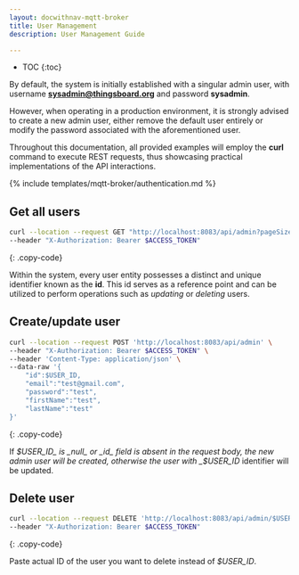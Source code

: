 ```yaml
---
layout: docwithnav-mqtt-broker
title: User Management
description: User Management Guide

---
```


* TOC
{:toc}

By default, the system is initially established with a singular admin user, with username **sysadmin@thingsboard.org** and password **sysadmin**.

However, when operating in a production environment, it is strongly advised to create a new admin user, either remove the default user entirely 
or modify the password associated with the aforementioned user.

Throughout this documentation, all provided examples will employ the **curl** command to execute REST requests, thus showcasing practical implementations of the API interactions.

{% include templates/mqtt-broker/authentication.md %}

## Get all users

```bash
curl --location --request GET "http://localhost:8083/api/admin?pageSize=50&page=0" \
--header "X-Authorization: Bearer $ACCESS_TOKEN"
```
{: .copy-code}

Within the system, every user entity possesses a distinct and unique identifier known as the **id**. 
This id serves as a reference point and can be utilized to perform operations such as _updating_ or _deleting_ users.

## Create/update user

```bash
curl --location --request POST 'http://localhost:8083/api/admin' \
--header "X-Authorization: Bearer $ACCESS_TOKEN" \
--header 'Content-Type: application/json' \
--data-raw '{
    "id":$USER_ID,
    "email":"test@gmail.com",
    "password":"test",
    "firstName":"test",
    "lastName":"test"
}'
```
{: .copy-code}

If _$USER_ID_ is _null_ or _id_ field is absent in the request body, the new admin user will be created, otherwise the user with _$USER_ID_ identifier will be updated.

## Delete user

```bash
curl --location --request DELETE 'http://localhost:8083/api/admin/$USER_ID' \
--header "X-Authorization: Bearer $ACCESS_TOKEN"
```
{: .copy-code}

Paste actual ID of the user you want to delete instead of _$USER_ID_.
